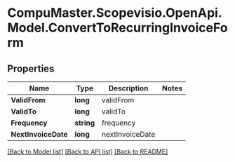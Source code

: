 
# CompuMaster.Scopevisio.OpenApi.Model.ConvertToRecurringInvoiceForm

## Properties

Name | Type | Description | Notes
------------ | ------------- | ------------- | -------------
**ValidFrom** | **long** | validFrom | 
**ValidTo** | **long** | validTo | 
**Frequency** | **string** | frequency | 
**NextInvoiceDate** | **long** | nextInvoiceDate | 

[[Back to Model list]](../README.md#documentation-for-models)
[[Back to API list]](../README.md#documentation-for-api-endpoints)
[[Back to README]](../README.md)

